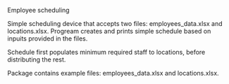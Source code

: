 Employee scheduling

Simple scheduling device that accepts two  files: employees_data.xlsx and locations.xlsx.
Progream creates and prints simple schedule based on inpuits provided in the files. 

Schedule first populates minimum required staff to locations, before distributing the rest. 

Package contains  example files: employees_data.xlsx and locations.xlsx.
